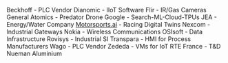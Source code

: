 Beckhoff - PLC Vendor
Dianomic - IIoT Software
Flir - IR/Gas Cameras
General Atomics - Predator Drone
Google - Search-ML-Cloud-TPUs
JEA - Energy/Water Company
[Motorsports.ai](http://motorsports.ai/) - Racing Digital Twins
Nexcom - Industrial Gateways
Nokia - Wireless Communications
OSIsoft - Data Infrastructure
Rovisys - Industrial SI
Transpara - HMI for Process Manufacturers
Wago - PLC Vendor
Zededa - VMs for IoT
RTE France - T&D
Nueman Aluminium
